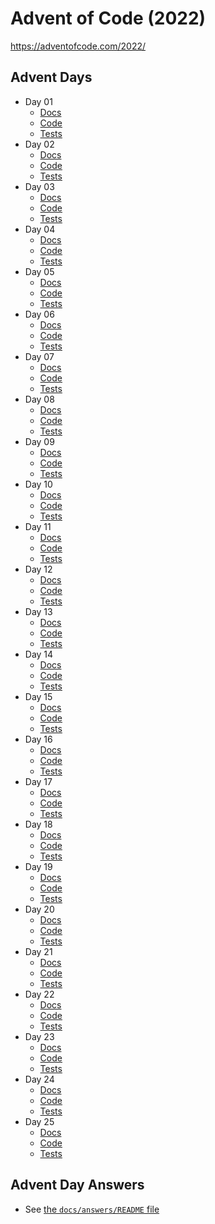 # Advent of Code (2022)

https://adventofcode.com/2022/

## Advent Days

- Day 01
  - [Docs](https://github.com/urda/advent-of-code/blob/master/years/2022/docs/day_01.md)
  - [Code](https://github.com/urda/advent-of-code/tree/master/years/2022/src/advent_days/day_01)
  - [Tests](https://github.com/urda/advent-of-code/blob/master/years/2022/tests/advent_days/test_day_01.py)
- Day 02
  - [Docs](https://github.com/urda/advent-of-code/blob/master/years/2022/docs/day_02.md)
  - [Code](https://github.com/urda/advent-of-code/tree/master/years/2022/src/advent_days/day_02)
  - [Tests](https://github.com/urda/advent-of-code/blob/master/years/2022/tests/advent_days/test_day_02.py)
- Day 03
  - [Docs](https://github.com/urda/advent-of-code/blob/master/years/2022/docs/day_03.md)
  - [Code](https://github.com/urda/advent-of-code/tree/master/years/2022/src/advent_days/day_03)
  - [Tests](https://github.com/urda/advent-of-code/blob/master/years/2022/tests/advent_days/test_day_03.py)
- Day 04
  - [Docs](https://github.com/urda/advent-of-code/blob/master/years/2022/docs/day_04.md)
  - [Code](https://github.com/urda/advent-of-code/tree/master/years/2022/src/advent_days/day_04)
  - [Tests](https://github.com/urda/advent-of-code/blob/master/years/2022/tests/advent_days/test_day_04.py)
- Day 05
  - [Docs](https://github.com/urda/advent-of-code/blob/master/years/2022/docs/day_05.md)
  - [Code](https://github.com/urda/advent-of-code/tree/master/years/2022/src/advent_days/day_05)
  - [Tests](https://github.com/urda/advent-of-code/blob/master/years/2022/tests/advent_days/test_day_05.py)
- Day 06
  - [Docs](https://github.com/urda/advent-of-code/blob/master/years/2022/docs/day_06.md)
  - [Code](https://github.com/urda/advent-of-code/tree/master/years/2022/src/advent_days/day_06)
  - [Tests](https://github.com/urda/advent-of-code/blob/master/years/2022/tests/advent_days/test_day_06.py)
- Day 07
  - [Docs](https://github.com/urda/advent-of-code/blob/master/years/2022/docs/day_07.md)
  - [Code](https://github.com/urda/advent-of-code/tree/master/years/2022/src/advent_days/day_07)
  - [Tests](https://github.com/urda/advent-of-code/blob/master/years/2022/tests/advent_days/test_day_07.py)
- Day 08
  - [Docs](https://github.com/urda/advent-of-code/blob/master/years/2022/docs/day_08.md)
  - [Code](https://github.com/urda/advent-of-code/tree/master/years/2022/src/advent_days/day_08)
  - [Tests](https://github.com/urda/advent-of-code/blob/master/years/2022/tests/advent_days/test_day_08.py)
- Day 09
  - [Docs](https://github.com/urda/advent-of-code/blob/master/years/2022/docs/day_09.md)
  - [Code](https://github.com/urda/advent-of-code/tree/master/years/2022/src/advent_days/day_09)
  - [Tests](https://github.com/urda/advent-of-code/blob/master/years/2022/tests/advent_days/test_day_09.py)
- Day 10
  - [Docs](https://github.com/urda/advent-of-code/blob/master/years/2022/docs/day_10.md)
  - [Code](https://github.com/urda/advent-of-code/tree/master/years/2022/src/advent_days/day_10)
  - [Tests](https://github.com/urda/advent-of-code/blob/master/years/2022/tests/advent_days/test_day_10.py)
- Day 11
  - [Docs](https://github.com/urda/advent-of-code/blob/master/years/2022/docs/day_11.md)
  - [Code](https://github.com/urda/advent-of-code/tree/master/years/2022/src/advent_days/day_11)
  - [Tests](https://github.com/urda/advent-of-code/blob/master/years/2022/tests/advent_days/test_day_11.py)
- Day 12
  - [Docs](https://github.com/urda/advent-of-code/blob/master/years/2022/docs/day_12.md)
  - [Code](https://github.com/urda/advent-of-code/tree/master/years/2022/src/advent_days/day_12)
  - [Tests](https://github.com/urda/advent-of-code/blob/master/years/2022/tests/advent_days/test_day_12.py)
- Day 13
  - [Docs](https://github.com/urda/advent-of-code/blob/master/years/2022/docs/day_13.md)
  - [Code](https://github.com/urda/advent-of-code/tree/master/years/2022/src/advent_days/day_13)
  - [Tests](https://github.com/urda/advent-of-code/blob/master/years/2022/tests/advent_days/test_day_13.py)
- Day 14
  - [Docs](https://github.com/urda/advent-of-code/blob/master/years/2022/docs/day_14.md)
  - [Code](https://github.com/urda/advent-of-code/tree/master/years/2022/src/advent_days/day_14)
  - [Tests](https://github.com/urda/advent-of-code/blob/master/years/2022/tests/advent_days/test_day_14.py)
- Day 15
  - [Docs](https://github.com/urda/advent-of-code/blob/master/years/2022/docs/day_15.md)
  - [Code](https://github.com/urda/advent-of-code/tree/master/years/2022/src/advent_days/day_15)
  - [Tests](https://github.com/urda/advent-of-code/blob/master/years/2022/tests/advent_days/test_day_15.py)
- Day 16
  - [Docs](https://github.com/urda/advent-of-code/blob/master/years/2022/docs/day_16.md)
  - [Code](https://github.com/urda/advent-of-code/tree/master/years/2022/src/advent_days/day_16)
  - [Tests](https://github.com/urda/advent-of-code/blob/master/years/2022/tests/advent_days/test_day_16.py)
- Day 17
  - [Docs](https://github.com/urda/advent-of-code/blob/master/years/2022/docs/day_17.md)
  - [Code](https://github.com/urda/advent-of-code/tree/master/years/2022/src/advent_days/day_17)
  - [Tests](https://github.com/urda/advent-of-code/blob/master/years/2022/tests/advent_days/test_day_17.py)
- Day 18
  - [Docs](https://github.com/urda/advent-of-code/blob/master/years/2022/docs/day_18.md)
  - [Code](https://github.com/urda/advent-of-code/tree/master/years/2022/src/advent_days/day_18)
  - [Tests](https://github.com/urda/advent-of-code/blob/master/years/2022/tests/advent_days/test_day_18.py)
- Day 19
  - [Docs](https://github.com/urda/advent-of-code/blob/master/years/2022/docs/day_19.md)
  - [Code](https://github.com/urda/advent-of-code/tree/master/years/2022/src/advent_days/day_19)
  - [Tests](https://github.com/urda/advent-of-code/blob/master/years/2022/tests/advent_days/test_day_19.py)
- Day 20
  - [Docs](https://github.com/urda/advent-of-code/blob/master/years/2022/docs/day_20.md)
  - [Code](https://github.com/urda/advent-of-code/tree/master/years/2022/src/advent_days/day_20)
  - [Tests](https://github.com/urda/advent-of-code/blob/master/years/2022/tests/advent_days/test_day_20.py)
- Day 21
  - [Docs](https://github.com/urda/advent-of-code/blob/master/years/2022/docs/day_21.md)
  - [Code](https://github.com/urda/advent-of-code/tree/master/years/2022/src/advent_days/day_21)
  - [Tests](https://github.com/urda/advent-of-code/blob/master/years/2022/tests/advent_days/test_day_21.py)
- Day 22
  - [Docs](https://github.com/urda/advent-of-code/blob/master/years/2022/docs/day_22.md)
  - [Code](https://github.com/urda/advent-of-code/tree/master/years/2022/src/advent_days/day_22)
  - [Tests](https://github.com/urda/advent-of-code/blob/master/years/2022/tests/advent_days/test_day_22.py)
- Day 23
  - [Docs](https://github.com/urda/advent-of-code/blob/master/years/2022/docs/day_23.md)
  - [Code](https://github.com/urda/advent-of-code/tree/master/years/2022/src/advent_days/day_23)
  - [Tests](https://github.com/urda/advent-of-code/blob/master/years/2022/tests/advent_days/test_day_23.py)
- Day 24
  - [Docs](https://github.com/urda/advent-of-code/blob/master/years/2022/docs/day_24.md)
  - [Code](https://github.com/urda/advent-of-code/tree/master/years/2022/src/advent_days/day_24)
  - [Tests](https://github.com/urda/advent-of-code/blob/master/years/2022/tests/advent_days/test_day_24.py)
- Day 25
  - [Docs](https://github.com/urda/advent-of-code/blob/master/years/2022/docs/day_25.md)
  - [Code](https://github.com/urda/advent-of-code/tree/master/years/2022/src/advent_days/day_25)
  - [Tests](https://github.com/urda/advent-of-code/blob/master/years/2022/tests/advent_days/test_day_25.py)

## Advent Day Answers

- See [the `docs/answers/README` file](https://github.com/urda/advent-of-code/blob/master/years/2022/docs/answers/README.md)
